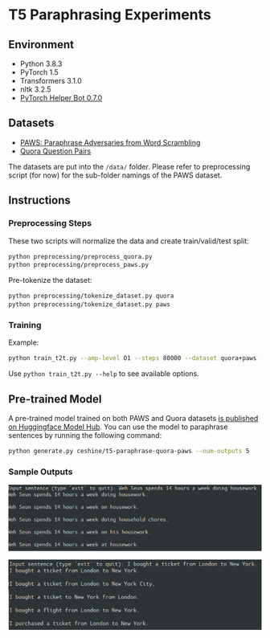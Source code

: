 # T5 Paraphrasing Experiments

## Environment

- Python 3.8.3
- PyTorch 1.5
- Transformers 3.1.0
- nltk 3.2.5
- [PyTorch Helper Bot 0.7.0](https://github.com/ceshine/pytorch-helper-bot/tree/0.7.0)

## Datasets

- [PAWS: Paraphrase Adversaries from Word Scrambling](https://github.com/google-research-datasets/paws)
- [Quora Question Pairs](https://www.quora.com/q/quoradata/First-Quora-Dataset-Release-Question-Pairs)

The datasets are put into the `/data/` folder. Please refer to preprocessing script (for now) for the sub-folder namings of the PAWS dataset.

## Instructions

### Preprocessing Steps

These two scripts will normalize the data and create train/valid/test split:

```bash
python preprocessing/preprocess_quora.py
python preprocessing/preprocess_paws.py
```

Pre-tokenize the dataset:

```bash
python preprocessing/tokenize_dataset.py quora
python preprocessing/tokenize_dataset.py paws
```

### Training

Example:

```bash
python train_t2t.py --amp-level O1 --steps 80000 --dataset quora+paws --batch-size 8 --grad-accu 2 --max-len 64
```

Use `python train_t2t.py --help` to see available options.

## Pre-trained Model

A pre-trained model trained on both PAWS and Quora datasets [is published on Huggingface Model Hub](https://huggingface.co/ceshine/t5-paraphrase-quora-paws). You can use the model to paraphrase sentences by running the following command:

```bash
python generate.py ceshine/t5-paraphrase-quora-paws --num-outputs 5
```

### Sample Outputs

![Sample output 1](imgs/sample-output-1.png)

![Sample output 2](imgs/sample-output-2.png)
